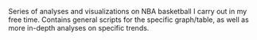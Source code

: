 Series of analyses and visualizations on NBA basketball I carry out in my free time. Contains general scripts for the specific graph/table, as well as more in-depth analyses on specific trends. 